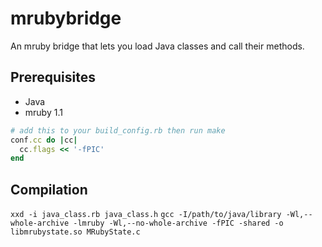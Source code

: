 # mrubybridge
An mruby bridge that lets you load Java classes and call their methods.

## Prerequisites
* Java
* mruby 1.1

```ruby
# add this to your build_config.rb then run make
conf.cc do |cc|
  cc.flags << '-fPIC'
end
```

## Compilation
`xxd -i java_class.rb java_class.h`
`gcc -I/path/to/java/library -Wl,--whole-archive -lmruby -Wl,--no-whole-archive -fPIC -shared -o libmrubystate.so MRubyState.c`
